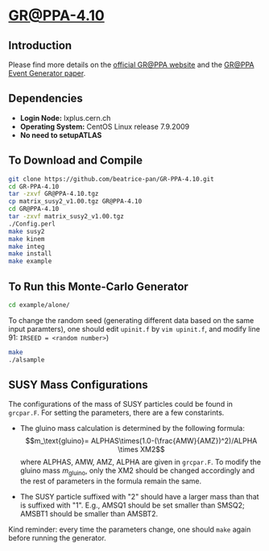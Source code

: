 # GR@PPA-4.10
## Introduction
Please find more details on the [official GR@PPA website](https://atlas.kek.jp/old/physics/nlo-wg/grappa.html) and the [GR@PPA Event Generator paper](https://arxiv.org/abs/1012.5555).

## Dependencies
- **Login Node:** lxplus.cern.ch
- **Operating System:** CentOS Linux release 7.9.2009
- **No need to setupATLAS**
## To Download and Compile
```sh
git clone https://github.com/beatrice-pan/GR-PPA-4.10.git
cd GR-PPA-4.10
tar -zxvf GR@PPA-4.10.tgz
cp matrix_susy2_v1.00.tgz GR@PPA-4.10
cd GR@PPA-4.10
tar -zxvf matrix_susy2_v1.00.tgz
./Config.perl
make susy2
make kinem
make integ
make install
make example
```
## To Run this Monte-Carlo Generator
```sh
cd example/alone/
```
To change the random seed (generating different data based on the same input paramters), one should edit ```upinit.f``` by ```vim upinit.f```, and modify line 91: ```IRSEED = <random number>```)
```sh
make
./alsample
```

## SUSY Mass Configurations
The configurations of the mass of SUSY particles could be found in ```grcpar.F```. For setting the parameters, there are a few constarints. 

- The gluino mass calculation is determined by the following formula: $$m_\text{gluino}= ALPHAS\times(1.0-(\frac{AMW}{AMZ})^2)/ALPHA \times XM2$$
where ALPHAS, AMW, AMZ, ALPHA are given in ```grcpar.F```. To modify the gluino mass $m_\text{gluino}$, only the XM2 should be changed accordingly and the rest of parameters in the formula remain the same. 

- The SUSY particle suffixed with "2" should have a larger mass than that is suffixed with "1". E.g., AMSQ1 should be set smaller than SMSQ2; AMSBT1 should be smaller than AMSBT2. 

Kind reminder: every time the parameters change, one should ```make``` again before running the generator. 
